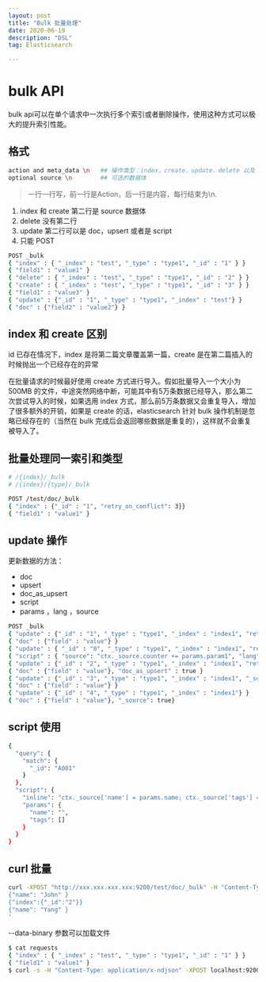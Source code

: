```yaml
---
layout: post
title: "Bulk 批量处理"
date: 2020-06-19
description: "DSL"
tag: Elasticsearch

---
```



# bulk API

bulk api可以在单个请求中一次执行多个索引或者删除操作，使用这种方式可以极大的提升索引性能。

## 格式

```sh
action and meta_data \n   ## 操作类型：index，create，update，delete 以及 metadata：_index, _type, _id
optional source \n        ## 可选的数据体
```

> 一行一行写，前一行是Action，后一行是内容，每行结束为\n.

1. index 和 create  第二行是 source 数据体
2. delete 没有第二行
3. update 第二行可以是 doc，upsert 或者是 script
4. 只能 POST


```sh
POST _bulk
{ "index" : { "_index" : "test", "_type" : "type1", "_id" : "1" } }
{ "field1" : "value1" }
{ "delete" : { "_index" : "test", "_type" : "type1", "_id" : "2" } }
{ "create" : { "_index" : "test", "_type" : "type1", "_id" : "3" } }
{ "field1" : "value3" }
{ "update" : {"_id" : "1", "_type" : "type1", "_index" : "test"} }
{ "doc" : {"field2" : "value2"} }
```

## index 和 create 区别

id 已存在情况下，index 是将第二篇文章覆盖第一篇，create 是在第二篇插入的时候抛出一个已经存在的异常

在批量请求的时候最好使用 create 方式进行导入。假如批量导入一个大小为500MB 的文件，中途突然网络中断，可能其中有5万条数据已经导入，那么第二次尝试导入的时候，如果选用 index 方式，那么前5万条数据又会重复导入，增加了很多额外的开销，如果是 create 的话，elasticsearch 针对 bulk 操作机制是忽略已经存在的（当然在 bulk 完成后会返回哪些数据是重复的），这样就不会重复被导入了。


## 批量处理同一索引和类型

```sh
# /{index}/_bulk
# /{index}/{type}/_bulk

POST /test/doc/_bulk
{ "index" : {"_id" : "1", "retry_on_conflict": 3}}
{ "field1" : "value1" }
```



## update 操作

更新数据的方法：

- doc
- upsert
- doc_as_upsert
- script
- params ，lang ，source

```sh
POST _bulk
{ "update" : {"_id" : "1", "_type" : "type1", "_index" : "index1", "retry_on_conflict" : 3} }
{ "doc" : {"field" : "value"} }
{ "update" : { "_id" : "0", "_type" : "type1", "_index" : "index1", "retry_on_conflict" : 3} }
{ "script" : { "source": "ctx._source.counter += params.param1", "lang" : "painless", "params" : {"param1" : 1}}, "upsert" : {"counter" : 1}}
{ "update" : {"_id" : "2", "_type" : "type1", "_index" : "index1", "retry_on_conflict" : 3} }
{ "doc" : {"field" : "value"}, "doc_as_upsert" : true }
{ "update" : {"_id" : "3", "_type" : "type1", "_index" : "index1", "_source" : true} }
{ "doc" : {"field" : "value"} }
{ "update" : {"_id" : "4", "_type" : "type1", "_index" : "index1"} }
{ "doc" : {"field" : "value"}, "_source": true}
```


## script 使用 

```sh
{
  "query": {
    "match": {
      "_id": "A001"
    }
  },
  "script": {
    "inline": "ctx._source['name'] = params.name; ctx._source['tags'] = params.tags",
    "params": {
      "name": "",
      "tags": []
    }
  }
}
```


## curl 批量

```sh
curl -XPOST "http://xxx.xxx.xxx.xxx:9200/test/doc/_bulk" -H "Content-Type:application/json" -u admin:admin -d '{"index":{"_id":"1"}}
{"name": "John" }
{"index":{"_id":"2"}}
{"name": "Yang" }
'
```

--data-binary 参数可以加载文件

```sh
$ cat requests
{ "index" : { "_index" : "test", "_type" : "type1", "_id" : "1" } }
{ "field1" : "value1" }
$ curl -s -H "Content-Type: application/x-ndjson" -XPOST localhost:9200/_bulk --data-binary "@requests"
```


